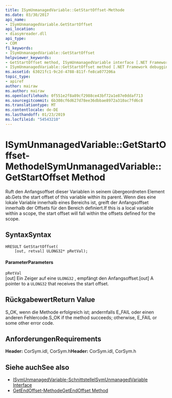 ```yaml
---
title: ISymUnmanagedVariable::GetStartOffset-Methode
ms.date: 03/30/2017
api_name:
- ISymUnmanagedVariable.GetStartOffset
api_location:
- diasymreader.dll
api_type:
- COM
f1_keywords:
- ISymUnmanagedVariable::GetStartOffset
helpviewer_keywords:
- GetStartOffset method, ISymUnmanagedVariable interface [.NET Framework debugging]
- ISymUnmanagedVariable::GetStartOffset method [.NET Framework debugging]
ms.assetid: 63021fc1-9c2d-4788-811f-fe8ca077206a
topic_type:
- apiref
author: mairaw
ms.author: mairaw
ms.openlocfilehash: 0f551e2f8a89cf2988ce43bf72a1e87e0ddaf713
ms.sourcegitcommit: 6b308cf6d627d78ee36dbbae8972a310ac7fd6c8
ms.translationtype: MT
ms.contentlocale: de-DE
ms.lasthandoff: 01/23/2019
ms.locfileid: "54543210"
---
```

# <a name="isymunmanagedvariablegetstartoffset-method"></a><span data-ttu-id="7089f-102">ISymUnmanagedVariable::GetStartOffset-Methode</span><span class="sxs-lookup"><span data-stu-id="7089f-102">ISymUnmanagedVariable::GetStartOffset Method</span></span>
<span data-ttu-id="7089f-103">Ruft den Anfangsoffset dieser Variablen in seinem übergeordneten Element ab.</span><span class="sxs-lookup"><span data-stu-id="7089f-103">Gets the start offset of this variable within its parent.</span></span> <span data-ttu-id="7089f-104">Wenn dies eine lokale Variable innerhalb eines Bereichs ist, greift der Anfangsoffset innerhalb der Offsets für den Bereich definiert.</span><span class="sxs-lookup"><span data-stu-id="7089f-104">If this is a local variable within a scope, the start offset will fall within the offsets defined for the scope.</span></span>  
  
## <a name="syntax"></a><span data-ttu-id="7089f-105">Syntax</span><span class="sxs-lookup"><span data-stu-id="7089f-105">Syntax</span></span>  
  
```  
HRESULT GetStartOffset(  
    [out, retval] ULONG32* pRetVal);  
```  
  
#### <a name="parameters"></a><span data-ttu-id="7089f-106">Parameter</span><span class="sxs-lookup"><span data-stu-id="7089f-106">Parameters</span></span>  
 `pRetVal`  
 <span data-ttu-id="7089f-107">[out] Ein Zeiger auf eine `ULONG32` , empfängt den Anfangsoffset.</span><span class="sxs-lookup"><span data-stu-id="7089f-107">[out] A pointer to a `ULONG32` that receives the start offset.</span></span>  
  
## <a name="return-value"></a><span data-ttu-id="7089f-108">Rückgabewert</span><span class="sxs-lookup"><span data-stu-id="7089f-108">Return Value</span></span>  
 <span data-ttu-id="7089f-109">S_OK, wenn die Methode erfolgreich ist; andernfalls E_FAIL oder einen anderen Fehlercode.</span><span class="sxs-lookup"><span data-stu-id="7089f-109">S_OK if the method succeeds; otherwise, E_FAIL or some other error code.</span></span>  
  
## <a name="requirements"></a><span data-ttu-id="7089f-110">Anforderungen</span><span class="sxs-lookup"><span data-stu-id="7089f-110">Requirements</span></span>  
 <span data-ttu-id="7089f-111">**Header:** CorSym.idl, CorSym.h</span><span class="sxs-lookup"><span data-stu-id="7089f-111">**Header:** CorSym.idl, CorSym.h</span></span>  
  
## <a name="see-also"></a><span data-ttu-id="7089f-112">Siehe auch</span><span class="sxs-lookup"><span data-stu-id="7089f-112">See also</span></span>
- [<span data-ttu-id="7089f-113">ISymUnmanagedVariable-Schnittstelle</span><span class="sxs-lookup"><span data-stu-id="7089f-113">ISymUnmanagedVariable Interface</span></span>](../../../../docs/framework/unmanaged-api/diagnostics/isymunmanagedvariable-interface.md)
- [<span data-ttu-id="7089f-114">GetEndOffset-Methode</span><span class="sxs-lookup"><span data-stu-id="7089f-114">GetEndOffset Method</span></span>](../../../../docs/framework/unmanaged-api/diagnostics/isymunmanagedvariable-getendoffset-method.md)
